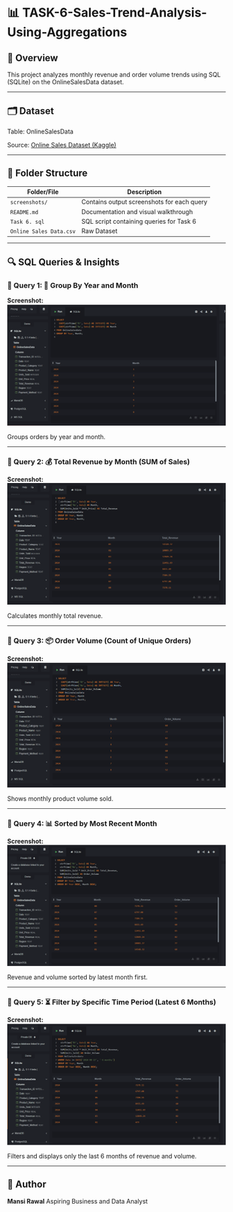 # 📊 TASK-6-Sales-Trend-Analysis-Using-Aggregations

## 🧾 Overview
This project analyzes monthly revenue and order volume trends using SQL (SQLite) on the OnlineSalesData dataset.

---

## 🗂 Dataset
Table: OnlineSalesData

Source: [Online Sales Dataset (Kaggle)](https://www.kaggle.com/datasets/samruddhi4040/online-sales-data)

---

## 📁 Folder Structure

| Folder/File         | Description                                      |
|---------------------|--------------------------------------------------|
| `screenshots/`      | Contains output screenshots for each query       |
| `README.md`         | Documentation and visual walkthrough  
| `Task 6. sql`       |  SQL script containing queries for Task 6        |
| `Online Sales Data.csv`| Raw Dataset


---

## 🔍 SQL Queries & Insights

### 📌 Query 1: 📅 Group By Year and Month

**Screenshot:**  
![Query 1 Output](Screenshots/query%201.png)

Groups orders by year and month.

---

### 📌 Query 2: 💰 Total Revenue by Month (SUM of Sales)


**Screenshot:**  
![Query 2 Output](Screenshots/query%202.png)

Calculates monthly total revenue.

---

### 📌 Query 3: 📦 Order Volume (Count of Unique Orders) 

**Screenshot:**  
![Query 3 Output](Screenshots/query%203.png)

Shows monthly product volume sold.

---

### 📌 Query 4: 📊 Sorted by Most Recent Month

**Screenshot:**  
![Query 3 Output](Screenshots/query%204.png)

Revenue and volume sorted by latest month first.

---

### 📌 Query 5: ⏳ Filter by Specific Time Period (Latest 6 Months)

**Screenshot:**  
![Query 3 Output](Screenshots/query%205.png)

Filters and displays only the last 6 months of revenue and volume.

---



## 🔗 Author
**Mansi Rawal**
Aspiring Business and Data Analyst

